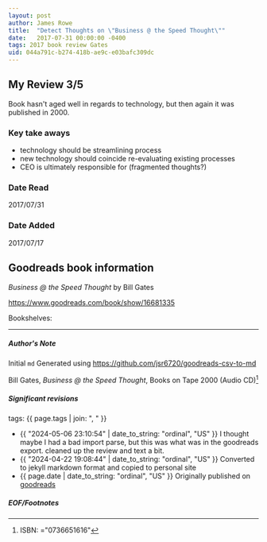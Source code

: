 ```yaml
---
layout: post
author: James Rowe
title:  "Detect Thoughts on \"Business @ the Speed Thought\""
date:   2017-07-31 00:00:00 -0400
tags: 2017 book review Gates 
uid: 044a791c-b274-418b-ae9c-e03bafc309dc
---
```


## My Review 3/5

Book hasn't aged well in regards to technology, but then again it was published in 2000.

### Key take aways

* technology should be streamlining process
* new technology should coincide re-evaluating existing processes
* CEO is ultimately responsible for (fragmented thoughts?)

### Date Read
2017/07/31

### Date Added
2017/07/17

## Goodreads book information

*Business @ the Speed Thought* by Bill Gates

https://www.goodreads.com/book/show/16681335

Bookshelves: 

---

##### Author's Note

Initial `md` Generated using https://github.com/jsr6720/goodreads-csv-to-md

Bill  Gates, *Business @ the Speed Thought*,  Books on Tape 2000 (Audio CD)[^1]

##### Significant revisions

tags: {{ page.tags | join: ", " }} <!-- todo move this somewhere -->

- {{ "2024-05-06 23:10:54" | date_to_string: "ordinal", "US" }} I thought maybe I had a bad import parse, but this was what was in the goodreads export. cleaned up the review and text a bit.
- {{ "2024-04-22 19:08:44" | date_to_string: "ordinal", "US" }} Converted to jekyll markdown format and copied to personal site
- {{ page.date | date_to_string: "ordinal", "US" }} Originally published on [goodreads](https://www.goodreads.com)

##### EOF/Footnotes

[^1]: ISBN: ="0736651616"